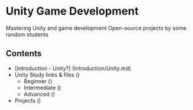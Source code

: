 # Unity Game Development
Mastering Unity and game development
Open-source projects by some random students

## Contents
* [Introduction - Unity?] (Introduction/Unity.md)
* Unity Study links & files ()
  + Beginner ()
  + Intermediate ()
  + Advanced ()
* Projects ()
